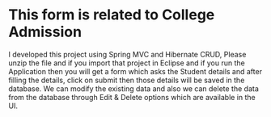 # This form is related to College Admission
I developed this project using Spring MVC and Hibernate CRUD, Please unzip the file and if you import that project in Eclipse and if you run the Application then you will get a form which asks the Student details and after filling the details, click on submit then those details will be saved in the database. We can modify the existing data and also we can delete the data from the database through Edit & Delete options which are available in the UI.
